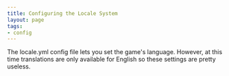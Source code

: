 ```yaml
---
title: Configuring the Locale System
layout: page
tags:
- config
---
```


The locale.yml config file lets you set the game's language.  However, at this time translations are only available for English so these settings are pretty useless.